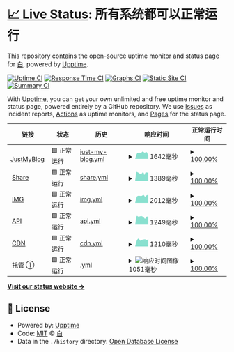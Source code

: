 # [📈 Live Status](https://ShiroSekai.github.io/upptime): <!--live status--> **所有系统都可以正常运行**

This repository contains the open-source uptime monitor and status page for [白](justmyblog.net), powered by [Upptime](https://github.com/upptime/upptime).

[![Uptime CI](https://github.com/ShiroSekai/upptime/workflows/Uptime%20CI/badge.svg)](https://github.com/ShiroSekai/upptime/actions?query=workflow%3A%22Uptime+CI%22)
[![Response Time CI](https://github.com/ShiroSekai/upptime/workflows/Response%20Time%20CI/badge.svg)](https://github.com/ShiroSekai/upptime/actions?query=workflow%3A%22Response+Time+CI%22)
[![Graphs CI](https://github.com/ShiroSekai/upptime/workflows/Graphs%20CI/badge.svg)](https://github.com/ShiroSekai/upptime/actions?query=workflow%3A%22Graphs+CI%22)
[![Static Site CI](https://github.com/ShiroSekai/upptime/workflows/Static%20Site%20CI/badge.svg)](https://github.com/ShiroSekai/upptime/actions?query=workflow%3A%22Static+Site+CI%22)
[![Summary CI](https://github.com/ShiroSekai/upptime/workflows/Summary%20CI/badge.svg)](https://github.com/ShiroSekai/upptime/actions?query=workflow%3A%22Summary+CI%22)

With [Upptime](https://upptime.js.org), you can get your own unlimited and free uptime monitor and status page, powered entirely by a GitHub repository. We use [Issues](https://github.com/ShiroSekai/upptime/issues) as incident reports, [Actions](https://github.com/ShiroSekai/upptime/actions) as uptime monitors, and [Pages](https://ShiroSekai.github.io/upptime) for the status page.

<!--start: status pages-->
<!-- This summary is generated by Upptime (https://github.com/upptime/upptime) -->
<!-- Do not edit this manually, your changes will be overwritten -->
<!-- prettier-ignore -->
| 链接 | 状态 | 历史 | 响应时间 | 正常运行时间 |
| --- | ------ | ------- | ------------- | ------ |
| <img alt="" src="https://icons.duckduckgo.com/ip3/justmyblog.net.ico" height="13"> [JustMyBlog](https://justmyblog.net) | 🟩 正常运行 | [just-my-blog.yml](https://github.com/ShiroSekai/upptime/commits/HEAD/history/just-my-blog.yml) | <details><summary><img alt="响应时间图像" src="./graphs/just-my-blog/response-time-week.png" height="20"> 1642毫秒</summary><br><a href="https://status.22-33.top/history/just-my-blog"><img alt="响应时间 2282" src="https://img.shields.io/endpoint?url=https%3A%2F%2Fraw.githubusercontent.com%2FShiroSekai%2Fupptime%2FHEAD%2Fapi%2Fjust-my-blog%2Fresponse-time.json"></a><br><a href="https://status.22-33.top/history/just-my-blog"><img alt="24 小时响应时间 825" src="https://img.shields.io/endpoint?url=https%3A%2F%2Fraw.githubusercontent.com%2FShiroSekai%2Fupptime%2FHEAD%2Fapi%2Fjust-my-blog%2Fresponse-time-day.json"></a><br><a href="https://status.22-33.top/history/just-my-blog"><img alt="7 天正常运行时间 1642" src="https://img.shields.io/endpoint?url=https%3A%2F%2Fraw.githubusercontent.com%2FShiroSekai%2Fupptime%2FHEAD%2Fapi%2Fjust-my-blog%2Fresponse-time-week.json"></a><br><a href="https://status.22-33.top/history/just-my-blog"><img alt="30天的正常运行时间 2360" src="https://img.shields.io/endpoint?url=https%3A%2F%2Fraw.githubusercontent.com%2FShiroSekai%2Fupptime%2FHEAD%2Fapi%2Fjust-my-blog%2Fresponse-time-month.json"></a><br><a href="https://status.22-33.top/history/just-my-blog"><img alt="1年的正常运行时间 2282" src="https://img.shields.io/endpoint?url=https%3A%2F%2Fraw.githubusercontent.com%2FShiroSekai%2Fupptime%2FHEAD%2Fapi%2Fjust-my-blog%2Fresponse-time-year.json"></a></details> | <details><summary><a href="https://status.22-33.top/history/just-my-blog">100.00%</a></summary><a href="https://status.22-33.top/history/just-my-blog"><img alt="正常运行时间 99.83%" src="https://img.shields.io/endpoint?url=https%3A%2F%2Fraw.githubusercontent.com%2FShiroSekai%2Fupptime%2FHEAD%2Fapi%2Fjust-my-blog%2Fuptime.json"></a><br><a href="https://status.22-33.top/history/just-my-blog"><img alt="24 小时正常运行时间 100.00%" src="https://img.shields.io/endpoint?url=https%3A%2F%2Fraw.githubusercontent.com%2FShiroSekai%2Fupptime%2FHEAD%2Fapi%2Fjust-my-blog%2Fuptime-day.json"></a><br><a href="https://status.22-33.top/history/just-my-blog"><img alt="7 天正常运行时间 100.00%" src="https://img.shields.io/endpoint?url=https%3A%2F%2Fraw.githubusercontent.com%2FShiroSekai%2Fupptime%2FHEAD%2Fapi%2Fjust-my-blog%2Fuptime-week.json"></a><br><a href="https://status.22-33.top/history/just-my-blog"><img alt="30天的正常运行时间 99.78%" src="https://img.shields.io/endpoint?url=https%3A%2F%2Fraw.githubusercontent.com%2FShiroSekai%2Fupptime%2FHEAD%2Fapi%2Fjust-my-blog%2Fuptime-month.json"></a><br><a href="https://status.22-33.top/history/just-my-blog"><img alt="1年的正常运行时间 99.83%" src="https://img.shields.io/endpoint?url=https%3A%2F%2Fraw.githubusercontent.com%2FShiroSekai%2Fupptime%2FHEAD%2Fapi%2Fjust-my-blog%2Fuptime-year.json"></a></details>
| <img alt="" src="https://icons.duckduckgo.com/ip3/share.moeblog.vip.ico" height="13"> [Share](https://share.moeblog.vip) | 🟩 正常运行 | [share.yml](https://github.com/ShiroSekai/upptime/commits/HEAD/history/share.yml) | <details><summary><img alt="响应时间图像" src="./graphs/share/response-time-week.png" height="20"> 1389毫秒</summary><br><a href="https://status.22-33.top/history/share"><img alt="响应时间 1589" src="https://img.shields.io/endpoint?url=https%3A%2F%2Fraw.githubusercontent.com%2FShiroSekai%2Fupptime%2FHEAD%2Fapi%2Fshare%2Fresponse-time.json"></a><br><a href="https://status.22-33.top/history/share"><img alt="24 小时响应时间 1470" src="https://img.shields.io/endpoint?url=https%3A%2F%2Fraw.githubusercontent.com%2FShiroSekai%2Fupptime%2FHEAD%2Fapi%2Fshare%2Fresponse-time-day.json"></a><br><a href="https://status.22-33.top/history/share"><img alt="7 天正常运行时间 1389" src="https://img.shields.io/endpoint?url=https%3A%2F%2Fraw.githubusercontent.com%2FShiroSekai%2Fupptime%2FHEAD%2Fapi%2Fshare%2Fresponse-time-week.json"></a><br><a href="https://status.22-33.top/history/share"><img alt="30天的正常运行时间 1438" src="https://img.shields.io/endpoint?url=https%3A%2F%2Fraw.githubusercontent.com%2FShiroSekai%2Fupptime%2FHEAD%2Fapi%2Fshare%2Fresponse-time-month.json"></a><br><a href="https://status.22-33.top/history/share"><img alt="1年的正常运行时间 1589" src="https://img.shields.io/endpoint?url=https%3A%2F%2Fraw.githubusercontent.com%2FShiroSekai%2Fupptime%2FHEAD%2Fapi%2Fshare%2Fresponse-time-year.json"></a></details> | <details><summary><a href="https://status.22-33.top/history/share">100.00%</a></summary><a href="https://status.22-33.top/history/share"><img alt="正常运行时间 95.15%" src="https://img.shields.io/endpoint?url=https%3A%2F%2Fraw.githubusercontent.com%2FShiroSekai%2Fupptime%2FHEAD%2Fapi%2Fshare%2Fuptime.json"></a><br><a href="https://status.22-33.top/history/share"><img alt="24 小时正常运行时间 100.00%" src="https://img.shields.io/endpoint?url=https%3A%2F%2Fraw.githubusercontent.com%2FShiroSekai%2Fupptime%2FHEAD%2Fapi%2Fshare%2Fuptime-day.json"></a><br><a href="https://status.22-33.top/history/share"><img alt="7 天正常运行时间 100.00%" src="https://img.shields.io/endpoint?url=https%3A%2F%2Fraw.githubusercontent.com%2FShiroSekai%2Fupptime%2FHEAD%2Fapi%2Fshare%2Fuptime-week.json"></a><br><a href="https://status.22-33.top/history/share"><img alt="30天的正常运行时间 95.99%" src="https://img.shields.io/endpoint?url=https%3A%2F%2Fraw.githubusercontent.com%2FShiroSekai%2Fupptime%2FHEAD%2Fapi%2Fshare%2Fuptime-month.json"></a><br><a href="https://status.22-33.top/history/share"><img alt="1年的正常运行时间 95.15%" src="https://img.shields.io/endpoint?url=https%3A%2F%2Fraw.githubusercontent.com%2FShiroSekai%2Fupptime%2FHEAD%2Fapi%2Fshare%2Fuptime-year.json"></a></details>
| <img alt="" src="https://icons.duckduckgo.com/ip3/img.moeblog.vip.ico" height="13"> [IMG](https://img.moeblog.vip) | 🟩 正常运行 | [img.yml](https://github.com/ShiroSekai/upptime/commits/HEAD/history/img.yml) | <details><summary><img alt="响应时间图像" src="./graphs/img/response-time-week.png" height="20"> 2012毫秒</summary><br><a href="https://status.22-33.top/history/img"><img alt="响应时间 2349" src="https://img.shields.io/endpoint?url=https%3A%2F%2Fraw.githubusercontent.com%2FShiroSekai%2Fupptime%2FHEAD%2Fapi%2Fimg%2Fresponse-time.json"></a><br><a href="https://status.22-33.top/history/img"><img alt="24 小时响应时间 2245" src="https://img.shields.io/endpoint?url=https%3A%2F%2Fraw.githubusercontent.com%2FShiroSekai%2Fupptime%2FHEAD%2Fapi%2Fimg%2Fresponse-time-day.json"></a><br><a href="https://status.22-33.top/history/img"><img alt="7 天正常运行时间 2012" src="https://img.shields.io/endpoint?url=https%3A%2F%2Fraw.githubusercontent.com%2FShiroSekai%2Fupptime%2FHEAD%2Fapi%2Fimg%2Fresponse-time-week.json"></a><br><a href="https://status.22-33.top/history/img"><img alt="30天的正常运行时间 2180" src="https://img.shields.io/endpoint?url=https%3A%2F%2Fraw.githubusercontent.com%2FShiroSekai%2Fupptime%2FHEAD%2Fapi%2Fimg%2Fresponse-time-month.json"></a><br><a href="https://status.22-33.top/history/img"><img alt="1年的正常运行时间 2349" src="https://img.shields.io/endpoint?url=https%3A%2F%2Fraw.githubusercontent.com%2FShiroSekai%2Fupptime%2FHEAD%2Fapi%2Fimg%2Fresponse-time-year.json"></a></details> | <details><summary><a href="https://status.22-33.top/history/img">100.00%</a></summary><a href="https://status.22-33.top/history/img"><img alt="正常运行时间 99.79%" src="https://img.shields.io/endpoint?url=https%3A%2F%2Fraw.githubusercontent.com%2FShiroSekai%2Fupptime%2FHEAD%2Fapi%2Fimg%2Fuptime.json"></a><br><a href="https://status.22-33.top/history/img"><img alt="24 小时正常运行时间 100.00%" src="https://img.shields.io/endpoint?url=https%3A%2F%2Fraw.githubusercontent.com%2FShiroSekai%2Fupptime%2FHEAD%2Fapi%2Fimg%2Fuptime-day.json"></a><br><a href="https://status.22-33.top/history/img"><img alt="7 天正常运行时间 100.00%" src="https://img.shields.io/endpoint?url=https%3A%2F%2Fraw.githubusercontent.com%2FShiroSekai%2Fupptime%2FHEAD%2Fapi%2Fimg%2Fuptime-week.json"></a><br><a href="https://status.22-33.top/history/img"><img alt="30天的正常运行时间 99.72%" src="https://img.shields.io/endpoint?url=https%3A%2F%2Fraw.githubusercontent.com%2FShiroSekai%2Fupptime%2FHEAD%2Fapi%2Fimg%2Fuptime-month.json"></a><br><a href="https://status.22-33.top/history/img"><img alt="1年的正常运行时间 99.79%" src="https://img.shields.io/endpoint?url=https%3A%2F%2Fraw.githubusercontent.com%2FShiroSekai%2Fupptime%2FHEAD%2Fapi%2Fimg%2Fuptime-year.json"></a></details>
| <img alt="" src="https://icons.duckduckgo.com/ip3/api.moeblog.vip.ico" height="13"> [API](https://api.moeblog.vip) | 🟩 正常运行 | [api.yml](https://github.com/ShiroSekai/upptime/commits/HEAD/history/api.yml) | <details><summary><img alt="响应时间图像" src="./graphs/api/response-time-week.png" height="20"> 1249毫秒</summary><br><a href="https://status.22-33.top/history/api"><img alt="响应时间 1400" src="https://img.shields.io/endpoint?url=https%3A%2F%2Fraw.githubusercontent.com%2FShiroSekai%2Fupptime%2FHEAD%2Fapi%2Fapi%2Fresponse-time.json"></a><br><a href="https://status.22-33.top/history/api"><img alt="24 小时响应时间 1255" src="https://img.shields.io/endpoint?url=https%3A%2F%2Fraw.githubusercontent.com%2FShiroSekai%2Fupptime%2FHEAD%2Fapi%2Fapi%2Fresponse-time-day.json"></a><br><a href="https://status.22-33.top/history/api"><img alt="7 天正常运行时间 1249" src="https://img.shields.io/endpoint?url=https%3A%2F%2Fraw.githubusercontent.com%2FShiroSekai%2Fupptime%2FHEAD%2Fapi%2Fapi%2Fresponse-time-week.json"></a><br><a href="https://status.22-33.top/history/api"><img alt="30天的正常运行时间 1365" src="https://img.shields.io/endpoint?url=https%3A%2F%2Fraw.githubusercontent.com%2FShiroSekai%2Fupptime%2FHEAD%2Fapi%2Fapi%2Fresponse-time-month.json"></a><br><a href="https://status.22-33.top/history/api"><img alt="1年的正常运行时间 1400" src="https://img.shields.io/endpoint?url=https%3A%2F%2Fraw.githubusercontent.com%2FShiroSekai%2Fupptime%2FHEAD%2Fapi%2Fapi%2Fresponse-time-year.json"></a></details> | <details><summary><a href="https://status.22-33.top/history/api">100.00%</a></summary><a href="https://status.22-33.top/history/api"><img alt="正常运行时间 99.82%" src="https://img.shields.io/endpoint?url=https%3A%2F%2Fraw.githubusercontent.com%2FShiroSekai%2Fupptime%2FHEAD%2Fapi%2Fapi%2Fuptime.json"></a><br><a href="https://status.22-33.top/history/api"><img alt="24 小时正常运行时间 100.00%" src="https://img.shields.io/endpoint?url=https%3A%2F%2Fraw.githubusercontent.com%2FShiroSekai%2Fupptime%2FHEAD%2Fapi%2Fapi%2Fuptime-day.json"></a><br><a href="https://status.22-33.top/history/api"><img alt="7 天正常运行时间 100.00%" src="https://img.shields.io/endpoint?url=https%3A%2F%2Fraw.githubusercontent.com%2FShiroSekai%2Fupptime%2FHEAD%2Fapi%2Fapi%2Fuptime-week.json"></a><br><a href="https://status.22-33.top/history/api"><img alt="30天的正常运行时间 99.76%" src="https://img.shields.io/endpoint?url=https%3A%2F%2Fraw.githubusercontent.com%2FShiroSekai%2Fupptime%2FHEAD%2Fapi%2Fapi%2Fuptime-month.json"></a><br><a href="https://status.22-33.top/history/api"><img alt="1年的正常运行时间 99.82%" src="https://img.shields.io/endpoint?url=https%3A%2F%2Fraw.githubusercontent.com%2FShiroSekai%2Fupptime%2FHEAD%2Fapi%2Fapi%2Fuptime-year.json"></a></details>
| <img alt="" src="https://icons.duckduckgo.com/ip3/cdn.moeblog.vip.ico" height="13"> [CDN](https://cdn.moeblog.vip) | 🟩 正常运行 | [cdn.yml](https://github.com/ShiroSekai/upptime/commits/HEAD/history/cdn.yml) | <details><summary><img alt="响应时间图像" src="./graphs/cdn/response-time-week.png" height="20"> 1210毫秒</summary><br><a href="https://status.22-33.top/history/cdn"><img alt="响应时间 1222" src="https://img.shields.io/endpoint?url=https%3A%2F%2Fraw.githubusercontent.com%2FShiroSekai%2Fupptime%2FHEAD%2Fapi%2Fcdn%2Fresponse-time.json"></a><br><a href="https://status.22-33.top/history/cdn"><img alt="24 小时响应时间 1293" src="https://img.shields.io/endpoint?url=https%3A%2F%2Fraw.githubusercontent.com%2FShiroSekai%2Fupptime%2FHEAD%2Fapi%2Fcdn%2Fresponse-time-day.json"></a><br><a href="https://status.22-33.top/history/cdn"><img alt="7 天正常运行时间 1210" src="https://img.shields.io/endpoint?url=https%3A%2F%2Fraw.githubusercontent.com%2FShiroSekai%2Fupptime%2FHEAD%2Fapi%2Fcdn%2Fresponse-time-week.json"></a><br><a href="https://status.22-33.top/history/cdn"><img alt="30天的正常运行时间 1223" src="https://img.shields.io/endpoint?url=https%3A%2F%2Fraw.githubusercontent.com%2FShiroSekai%2Fupptime%2FHEAD%2Fapi%2Fcdn%2Fresponse-time-month.json"></a><br><a href="https://status.22-33.top/history/cdn"><img alt="1年的正常运行时间 1222" src="https://img.shields.io/endpoint?url=https%3A%2F%2Fraw.githubusercontent.com%2FShiroSekai%2Fupptime%2FHEAD%2Fapi%2Fcdn%2Fresponse-time-year.json"></a></details> | <details><summary><a href="https://status.22-33.top/history/cdn">100.00%</a></summary><a href="https://status.22-33.top/history/cdn"><img alt="正常运行时间 99.82%" src="https://img.shields.io/endpoint?url=https%3A%2F%2Fraw.githubusercontent.com%2FShiroSekai%2Fupptime%2FHEAD%2Fapi%2Fcdn%2Fuptime.json"></a><br><a href="https://status.22-33.top/history/cdn"><img alt="24 小时正常运行时间 100.00%" src="https://img.shields.io/endpoint?url=https%3A%2F%2Fraw.githubusercontent.com%2FShiroSekai%2Fupptime%2FHEAD%2Fapi%2Fcdn%2Fuptime-day.json"></a><br><a href="https://status.22-33.top/history/cdn"><img alt="7 天正常运行时间 100.00%" src="https://img.shields.io/endpoint?url=https%3A%2F%2Fraw.githubusercontent.com%2FShiroSekai%2Fupptime%2FHEAD%2Fapi%2Fcdn%2Fuptime-week.json"></a><br><a href="https://status.22-33.top/history/cdn"><img alt="30天的正常运行时间 99.76%" src="https://img.shields.io/endpoint?url=https%3A%2F%2Fraw.githubusercontent.com%2FShiroSekai%2Fupptime%2FHEAD%2Fapi%2Fcdn%2Fuptime-month.json"></a><br><a href="https://status.22-33.top/history/cdn"><img alt="1年的正常运行时间 99.82%" src="https://img.shields.io/endpoint?url=https%3A%2F%2Fraw.githubusercontent.com%2FShiroSekai%2Fupptime%2FHEAD%2Fapi%2Fcdn%2Fuptime-year.json"></a></details>
| <img alt="" src="https://icons.duckduckgo.com/ip3/null.ico" height="13"> 托管 ① | 🟩 正常运行 | [.yml](https://github.com/ShiroSekai/upptime/commits/HEAD/history/.yml) | <details><summary><img alt="响应时间图像" src="./graphs//response-time-week.png" height="20"> 1051毫秒</summary><br><a href="https://status.22-33.top/history/"><img alt="响应时间 1015" src="https://img.shields.io/endpoint?url=https%3A%2F%2Fraw.githubusercontent.com%2FShiroSekai%2Fupptime%2FHEAD%2Fapi%2F%2Fresponse-time.json"></a><br><a href="https://status.22-33.top/history/"><img alt="24 小时响应时间 1091" src="https://img.shields.io/endpoint?url=https%3A%2F%2Fraw.githubusercontent.com%2FShiroSekai%2Fupptime%2FHEAD%2Fapi%2F%2Fresponse-time-day.json"></a><br><a href="https://status.22-33.top/history/"><img alt="7 天正常运行时间 1051" src="https://img.shields.io/endpoint?url=https%3A%2F%2Fraw.githubusercontent.com%2FShiroSekai%2Fupptime%2FHEAD%2Fapi%2F%2Fresponse-time-week.json"></a><br><a href="https://status.22-33.top/history/"><img alt="30天的正常运行时间 1011" src="https://img.shields.io/endpoint?url=https%3A%2F%2Fraw.githubusercontent.com%2FShiroSekai%2Fupptime%2FHEAD%2Fapi%2F%2Fresponse-time-month.json"></a><br><a href="https://status.22-33.top/history/"><img alt="1年的正常运行时间 1015" src="https://img.shields.io/endpoint?url=https%3A%2F%2Fraw.githubusercontent.com%2FShiroSekai%2Fupptime%2FHEAD%2Fapi%2F%2Fresponse-time-year.json"></a></details> | <details><summary><a href="https://status.22-33.top/history/">100.00%</a></summary><a href="https://status.22-33.top/history/"><img alt="正常运行时间 94.41%" src="https://img.shields.io/endpoint?url=https%3A%2F%2Fraw.githubusercontent.com%2FShiroSekai%2Fupptime%2FHEAD%2Fapi%2F%2Fuptime.json"></a><br><a href="https://status.22-33.top/history/"><img alt="24 小时正常运行时间 100.00%" src="https://img.shields.io/endpoint?url=https%3A%2F%2Fraw.githubusercontent.com%2FShiroSekai%2Fupptime%2FHEAD%2Fapi%2F%2Fuptime-day.json"></a><br><a href="https://status.22-33.top/history/"><img alt="7 天正常运行时间 100.00%" src="https://img.shields.io/endpoint?url=https%3A%2F%2Fraw.githubusercontent.com%2FShiroSekai%2Fupptime%2FHEAD%2Fapi%2F%2Fuptime-week.json"></a><br><a href="https://status.22-33.top/history/"><img alt="30天的正常运行时间 95.01%" src="https://img.shields.io/endpoint?url=https%3A%2F%2Fraw.githubusercontent.com%2FShiroSekai%2Fupptime%2FHEAD%2Fapi%2F%2Fuptime-month.json"></a><br><a href="https://status.22-33.top/history/"><img alt="1年的正常运行时间 94.41%" src="https://img.shields.io/endpoint?url=https%3A%2F%2Fraw.githubusercontent.com%2FShiroSekai%2Fupptime%2FHEAD%2Fapi%2F%2Fuptime-year.json"></a></details>

<!--end: status pages-->

[**Visit our status website →**](https://ShiroSekai.github.io/upptime)

## 📄 License

- Powered by: [Upptime](https://github.com/upptime/upptime)
- Code: [MIT](./LICENSE) © [白](justmyblog.net)
- Data in the `./history` directory: [Open Database License](https://opendatacommons.org/licenses/odbl/1-0/)
